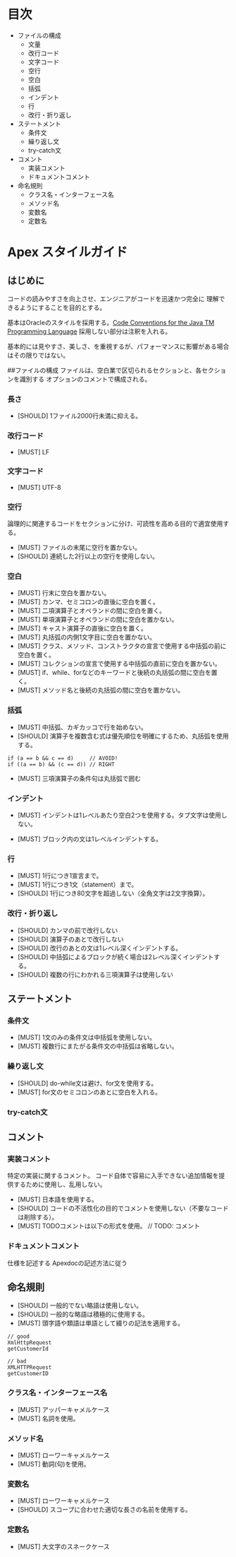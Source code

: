 # 目次

- ファイルの構成
  - 文量
  - 改行コード
  - 文字コード
  - 空行
  - 空白
  - 括弧
  - インデント
  - 行
  - 改行・折り返し
- ステートメント
  - 条件文
  - 繰り返し文
  - try-catch文
- コメント
  - 実装コメント
  - ドキュメントコメント
- 命名規則
  - クラス名・インターフェース名
  - メソッド名
  - 変数名
  - 定数名

# Apex スタイルガイド

## はじめに
コードの読みやすさを向上させ、エンジニアがコードを迅速かつ完全に
理解できるようにすることを目的とする。

基本はOracleのスタイルを採用する。[Code Conventions for the Java TM Programming Language](http://www.oracle.com/technetwork/java/javase/documentation/codeconvtoc-136057.html)
採用しない部分は注釈を入れる。

基本的には見やすさ、美しさ、を重視するが、パフォーマンスに影響がある場合はその限りではない。

##ファイルの構成
ファイルは、空白業で区切られるセクションと、各セクションを識別する
オプションのコメントで構成される。
### 長さ
- [SHOULD] 1ファイル2000行未満に抑える。
### 改行コード
- [MUST] LF
### 文字コード
- [MUST] UTF-8
### 空行
論理的に関連するコードをセクションに分け、可読性を高める目的で適宜使用する。
- [MUST] ファイルの末尾に空行を置かない。
- [SHOULD] 連続した2行以上の空行を使用しない。
<!-- Oracleの Code Conventions には2行以上の空行を使用するパターンが記述されている -->
### 空白
- [MUST] 行末に空白を置かない。
- [MUST] カンマ、セミコロンの直後に空白を置く。
- [MUST] 二項演算子とオペランドの間に空白を置く。
- [MUST] 単項演算子とオペランドの間に空白を置かない。
- [MUST] キャスト演算子の直後に空白を置く。
- [MUST] 丸括弧の内側1文字目に空白を置かない。
- [MUST] クラス、メソッド、コンストラクタの宣言で使用する中括弧の前に空白を置く。
- [MUST] コレクションの宣言で使用する中括弧の直前に空白を置かない。
- [MUST] if、while、forなどのキーワードと後続の丸括弧の間に空白を置く。
- [MUST] メソッド名と後続の丸括弧の間に空白を置かない。
### 括弧
- [MUST] 中括弧、カギカッコで行を始めない。
- [SHOULD] 演算子を複数含む式は優先順位を明確にするため、丸括弧を使用する。
```
if (a == b && c == d)     // AVOID!
if ((a == b) && (c == d)) // RIGHT
```
- [MUST] 三項演算子の条件句は丸括弧で囲む
### インデント
- [MUST] インデントは1レベルあたり空白2つを使用する。タブ文字は使用しない。
<!-- Oracleの Code Conventions には空白4つと指定されている -->
- [MUST] ブロック内の文は1レベルインデントする。
### 行
- [MUST] 1行につき1宣言まで。
- [MUST] 1行につき1文（statement）まで。
- [SHOULD] 1行につき80文字を超過しない（全角文字は2文字換算）。
### 改行・折り返し
- [SHOULD] カンマの前で改行しない
- [SHOULD] 演算子のあとで改行しない
- [SHOULD] 改行のあとの文は1レベル深くインデントする。
- [SHOULD] 中括弧によるブロックが続く場合は2レベル深くインデントする。
- [SHOULD] 複数の行にわかれる三項演算子は使用しない

## ステートメント
### 条件文
- [MUST] 1文のみの条件文は中括弧を使用しない。
- [MUST] 複数行にまたがる条件文の中括弧は省略しない。
### 繰り返し文
- [SHOULD] do-while文は避け、for文を使用する。
- [MUST] for文のセミコロンのあとに空白を入れる。
### try-catch文

## コメント
### 実装コメント
特定の実装に関するコメント。
コード自体で容易に入手できない追加情報を提供するために使用し、乱用しない。
- [MUST] 日本語を使用する。
- [SHOULD] コードの不活性化の目的でコメントを使用しない（不要なコードは削除する）。
- [MUST] TODOコメントは以下の形式を使用。
    // TODO: コメント
### ドキュメントコメント
仕様を記述する
Apexdocの記述方法に従う

## 命名規則
- [SHOULD] 一般的でない略語は使用しない。
- [SHOULD] 一般的な略語は積極的に使用する。
- [MUST] 頭字語や類語は単語として綴りの記法を適用する。
```
// good
XmlHttpRequest
getCustomerId

// bad
XMLHTTPRequest
getCustomerID
```
### クラス名・インターフェース名
- [MUST] アッパーキャメルケース
- [MUST] 名詞を使用。
### メソッド名
- [MUST] ローワーキャメルケース
- [MUST] 動詞(句)を使用。
### 変数名
- [MUST] ローワーキャメルケース
- [SHOULD] スコープに合わせた適切な長さの名前を使用する。
### 定数名
- [MUST] 大文字のスネークケース

<!--
## プラクティス
### アクセス
- アクセス修飾子を適切に使用する
### クラスメソッド・クラス変数
- [SHOULD] インスタンスからクラスメソッド、クラス変数にアクセスしない。
### 定数
- 数値定数は-1、0、1を除いて直接コーディングしない。
### 変数代入
- [MUST] 1つのステートメントで複数の変数に同じ値を代入しない。
```
fooBar.fChar = barFoo.lchar = 'c'; // AVOID!
```
-->
